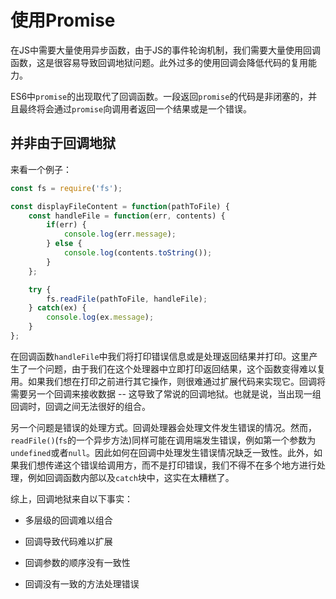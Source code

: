# 使用Promise

在JS中需要大量使用异步函数，由于JS的事件轮询机制，我们需要大量使用回调函数，这是很容易导致回调地狱问题。此外过多的使用回调会降低代码的复用能力。

ES6中`promise`的出现取代了回调函数。一段返回`promise`的代码是非闭塞的，并且最终将会通过`promise`向调用者返回一个结果或是一个错误。

## 并非由于回调地狱

来看一个例子：

```js
const fs = require('fs');

const displayFileContent = function(pathToFile) {
    const handleFile = function(err, contents) {
        if(err) {
            console.log(err.message);
        } else {
            console.log(contents.toString());
        }
    };

    try {
        fs.readFile(pathToFile, handleFile);
    } catch(ex) {
        console.log(ex.message);
    }
};
```

在回调函数`handleFile`中我们将打印错误信息或是处理返回结果并打印。这里产生了一个问题，由于我们在这个处理器中立即打印返回结果，这个函数变得难以复用。如果我们想在打印之前进行其它操作，则很难通过扩展代码来实现它。回调将需要另一个回调来接收数据 -- 这导致了常说的回调地狱。也就是说，当出现一组回调时，回调之间无法很好的组合。

另一个问题是错误的处理方式。回调处理器会处理文件发生错误的情况。然而，`readFile()`(`fs`的一个异步方法)同样可能在调用端发生错误，例如第一个参数为`undefined`或者`null`。因此如何在回调中处理发生错误情况缺乏一致性。此外，如果我们想传递这个错误给调用方，而不是打印错误，我们不得不在多个地方进行处理，例如回调函数内部以及`catch`块中，这实在太糟糕了。

综上，回调地狱来自以下事实：

- 多层级的回调难以组合

- 回调导致代码难以扩展

- 回调参数的顺序没有一致性

- 回调没有一致的方法处理错误